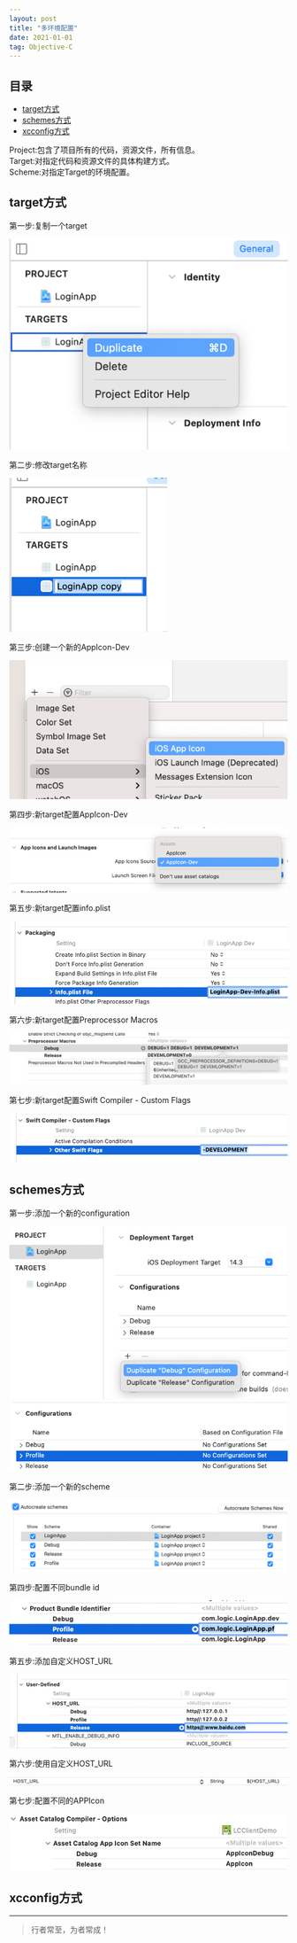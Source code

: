```yaml
---
layout: post
title: "多环境配置"
date: 2021-01-01
tag: Objective-C
---
```







## 目录
- [target方式](#content1)   
- [schemes方式](#content2)   
- [xcconfig方式](#content3)   




Project:包含了项目所有的代码，资源文件，所有信息。     
Target:对指定代码和资源文件的具体构建方式。      
Scheme:对指定Target的环境配置。        


<!-- ************************************************ -->
## <a id="content1">target方式</a>

第一步:复制一个target

<img src="/images/objectC/21010101.png" alt="img">

第二步:修改target名称

<img src="/images/objectC/21010102.png" alt="img">

第三步:创建一个新的AppIcon-Dev

<img src="/images/objectC/21010103.png" alt="img">

第四步:新target配置AppIcon-Dev

<img src="/images/objectC/21010104.png" alt="img">

第五步:新target配置info.plist

<img src="/images/objectC/21010105.png" alt="img">

第六步:新target配置Preprocessor Macros

<img src="/images/objectC/21010106.png" alt="img">

第七步:新target配置Swift Compiler - Custom Flags

<img src="/images/objectC/21010107.png" alt="img">



<!-- ************************************************ -->
## <a id="content2">schemes方式</a>

第一步:添加一个新的configuration

<img src="/images/objectC/21010108.png" alt="img">

<img src="/images/objectC/21010109.png" alt="img">

第二步:添加一个新的scheme

<img src="/images/objectC/21010110.png" alt="img">

第四步:配置不同bundle id

<img src="/images/objectC/21010111.png" alt="img">

第五步:添加自定义HOST_URL

<img src="/images/objectC/21010112.png" alt="img">

第六步:使用自定义HOST_URL

<img src="/images/objectC/21010114.png" alt="img">


第七步:配置不同的APPIcon

<img src="/images/objectC/21010113.png" alt="img">


<!-- ************************************************ -->
## <a id="content3">xcconfig方式</a>



----------
>  行者常至，为者常成！


